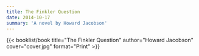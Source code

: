 ```yaml
---
title: The Finkler Question
date: 2014-10-17
summary: 'A novel by Howard Jacobson'
---
```


{{< booklist/book
title="The Finkler Question"
author="Howard Jacobson"
cover="cover.jpg"
format="Print" >}}
